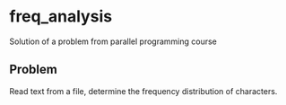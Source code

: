 # freq_analysis
Solution of a problem from parallel programming course

## Problem
Read text from a file, determine the frequency distribution of characters.
